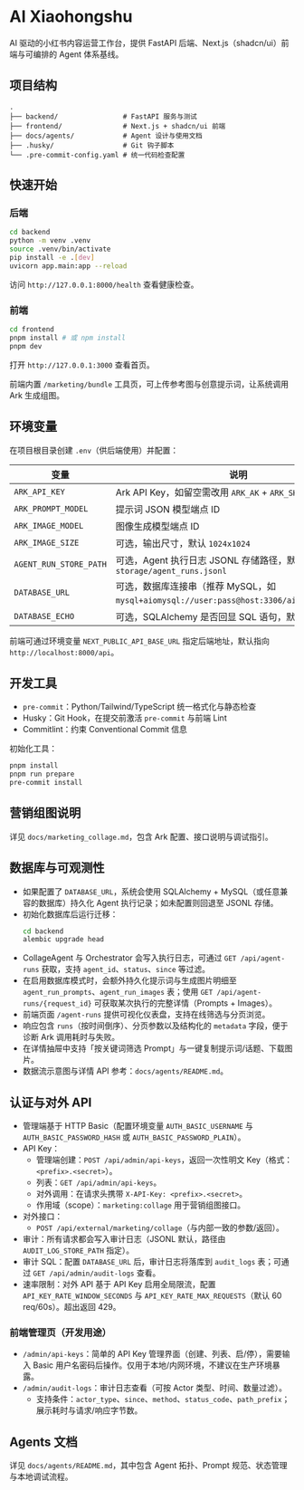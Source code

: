 # AI Xiaohongshu

AI 驱动的小红书内容运营工作台，提供 FastAPI 后端、Next.js（shadcn/ui）前端与可编排的 Agent 体系基线。

## 项目结构

```
.
├── backend/                # FastAPI 服务与测试
├── frontend/               # Next.js + shadcn/ui 前端
├── docs/agents/            # Agent 设计与使用文档
├── .husky/                 # Git 钩子脚本
└── .pre-commit-config.yaml # 统一代码检查配置
```

## 快速开始

### 后端

```bash
cd backend
python -m venv .venv
source .venv/bin/activate
pip install -e .[dev]
uvicorn app.main:app --reload
```

访问 `http://127.0.0.1:8000/health` 查看健康检查。

### 前端

```bash
cd frontend
pnpm install # 或 npm install
pnpm dev
```

打开 `http://127.0.0.1:3000` 查看首页。

前端内置 `/marketing/bundle` 工具页，可上传参考图与创意提示词，让系统调用 Ark 生成组图。

## 环境变量

在项目根目录创建 `.env`（供后端使用）并配置：

| 变量 | 说明 |
| --- | --- |
| `ARK_API_KEY` | Ark API Key，如留空需改用 `ARK_AK` + `ARK_SK` |
| `ARK_PROMPT_MODEL` | 提示词 JSON 模型端点 ID |
| `ARK_IMAGE_MODEL` | 图像生成模型端点 ID |
| `ARK_IMAGE_SIZE` | 可选，输出尺寸，默认 `1024x1024` |
| `AGENT_RUN_STORE_PATH` | 可选，Agent 执行日志 JSONL 存储路径，默认 `storage/agent_runs.jsonl` |
| `DATABASE_URL` | 可选，数据库连接串（推荐 MySQL，如 `mysql+aiomysql://user:pass@host:3306/ai_xiaohongshu`）|
| `DATABASE_ECHO` | 可选，SQLAlchemy 是否回显 SQL 语句，默认 `False` |

前端可通过环境变量 `NEXT_PUBLIC_API_BASE_URL` 指定后端地址，默认指向 `http://localhost:8000/api`。

## 开发工具

- `pre-commit`：Python/Tailwind/TypeScript 统一格式化与静态检查
- Husky：Git Hook，在提交前激活 `pre-commit` 与前端 Lint
- Commitlint：约束 Conventional Commit 信息

初始化工具：

```bash
pnpm install
pnpm run prepare
pre-commit install
```

## 营销组图说明

详见 `docs/marketing_collage.md`，包含 Ark 配置、接口说明与调试指引。

## 数据库与可观测性

- 如果配置了 `DATABASE_URL`，系统会使用 SQLAlchemy + MySQL（或任意兼容的数据库）持久化 Agent 执行记录；如未配置则回退至 JSONL 存储。
- 初始化数据库后运行迁移：
  ```bash
  cd backend
  alembic upgrade head
  ```
- CollageAgent 与 Orchestrator 会写入执行日志，可通过 `GET /api/agent-runs` 获取，支持 `agent_id`、`status`、`since` 等过滤。
- 在启用数据库模式时，会额外持久化提示词与生成图片明细至 `agent_run_prompts`、`agent_run_images` 表；使用 `GET /api/agent-runs/{request_id}` 可获取某次执行的完整详情（Prompts + Images）。
- 前端页面 `/agent-runs` 提供可视化仪表盘，支持在线筛选与分页浏览。
- 响应包含 `runs`（按时间倒序）、分页参数以及结构化的 `metadata` 字段，便于诊断 Ark 调用耗时与失败。
 - 在详情抽屉中支持「按关键词筛选 Prompt」与一键复制提示词/话题、下载图片。
- 数据流示意图与详情 API 参考：`docs/agents/README.md`。

## 认证与对外 API

- 管理端基于 HTTP Basic（配置环境变量 `AUTH_BASIC_USERNAME` 与 `AUTH_BASIC_PASSWORD_HASH` 或 `AUTH_BASIC_PASSWORD_PLAIN`）。
- API Key：
  - 管理端创建：`POST /api/admin/api-keys`，返回一次性明文 Key（格式：`<prefix>.<secret>`）。
  - 列表：`GET /api/admin/api-keys`。
  - 对外调用：在请求头携带 `X-API-Key: <prefix>.<secret>`。
  - 作用域（scope）：`marketing:collage` 用于营销组图接口。
- 对外接口：
  - `POST /api/external/marketing/collage`（与内部一致的参数/返回）。
- 审计：所有请求都会写入审计日志（JSONL 默认，路径由 `AUDIT_LOG_STORE_PATH` 指定）。
- 审计 SQL：配置 `DATABASE_URL` 后，审计日志将落库到 `audit_logs` 表；可通过 `GET /api/admin/audit-logs` 查看。
- 速率限制：对外 API 基于 API Key 启用全局限流，配置 `API_KEY_RATE_WINDOW_SECONDS` 与 `API_KEY_RATE_MAX_REQUESTS`（默认 60 req/60s）。超出返回 429。

### 前端管理页（开发用途）

- `/admin/api-keys`：简单的 API Key 管理界面（创建、列表、启/停），需要输入 Basic 用户名密码后操作。仅用于本地/内网环境，不建议在生产环境暴露。
- `/admin/audit-logs`：审计日志查看（可按 Actor 类型、时间、数量过滤）。
  - 支持条件：`actor_type`、`since`、`method`、`status_code`、`path_prefix`；展示耗时与请求/响应字节数。

## Agents 文档

详见 `docs/agents/README.md`，其中包含 Agent 拓扑、Prompt 规范、状态管理与本地调试流程。
